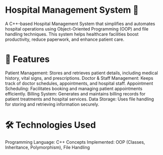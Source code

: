 # Hospital Management System 🏥
A C++-based Hospital Management System that simplifies and automates hospital operations using Object-Oriented Programming (OOP) and file handling techniques. This system helps healthcare facilities boost productivity, reduce paperwork, and enhance patient care.

# 🚀 Features
Patient Management: Stores and retrieves patient details, including medical history, vital signs, and prescriptions.
Doctor & Staff Management: Keeps track of doctor schedules, appointments, and hospital staff.
Appointment Scheduling: Facilitates booking and managing patient appointments efficiently.
Billing System: Generates and maintains billing records for patient treatments and hospital services.
Data Storage: Uses file handling for storing and retrieving information securely.

# 🛠️ Technologies Used
Programming Language: C++
Concepts Implemented: OOP (Classes, Inheritance, Polymorphism), File Handling
